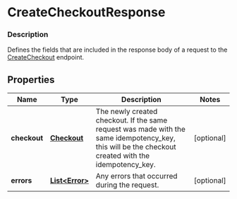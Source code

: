 
# CreateCheckoutResponse

### Description

Defines the fields that are included in the response body of a request to the [CreateCheckout](#endpoint-createcheckout) endpoint.

## Properties
Name | Type | Description | Notes
------------ | ------------- | ------------- | -------------
**checkout** | [**Checkout**](Checkout.md) | The newly created checkout. If the same request was made with the same idempotency_key, this will be the checkout created with the idempotency_key. |  [optional]
**errors** | [**List&lt;Error&gt;**](Error.md) | Any errors that occurred during the request. |  [optional]



